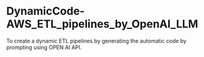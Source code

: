 # DynamicCode-AWS_ETL_pipelines_by_OpenAI_LLM
To create a dynamic ETL pipelines by generating the automatic code by prompting using OPEN AI API.
